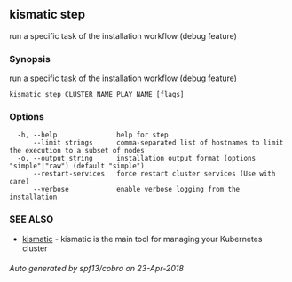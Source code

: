 ## kismatic step

run a specific task of the installation workflow (debug feature)

### Synopsis

run a specific task of the installation workflow (debug feature)

```
kismatic step CLUSTER_NAME PLAY_NAME [flags]
```

### Options

```
  -h, --help               help for step
      --limit strings      comma-separated list of hostnames to limit the execution to a subset of nodes
  -o, --output string      installation output format (options "simple"|"raw") (default "simple")
      --restart-services   force restart cluster services (Use with care)
      --verbose            enable verbose logging from the installation
```

### SEE ALSO

* [kismatic](kismatic.md)	 - kismatic is the main tool for managing your Kubernetes cluster

###### Auto generated by spf13/cobra on 23-Apr-2018
